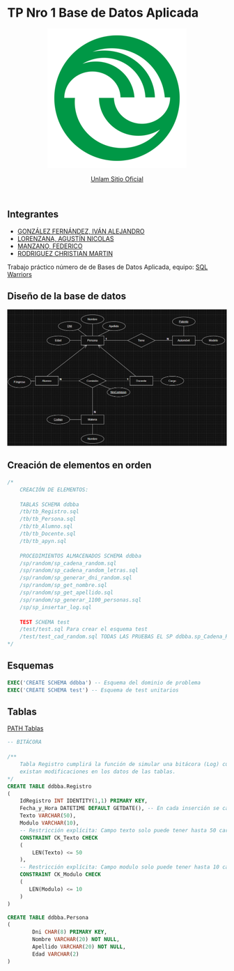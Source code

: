 # TP Nro 1 Base de Datos Aplicada

<p align="center">
  <img src="logo/logo-uni.png"/>
  
</p>
<p align='center'>
    <a  href='https://www.unlam.edu.ar/'>Unlam Sitio Oficial</a>
</p>

<br/>

## Integrantes

- [GONZÁLEZ FERNÁNDEZ, IVÁN ALEJANDRO]()
- [LORENZANA, AGUSTÍN NICOLAS]()
- [MANZANO, FEDERICO](https://github.com/FedeManzano)
- [RODRIGUEZ CHRISTIAN MARTIN]()

Trabajo práctico número de de Bases de Datos Aplicada, equipo: [SQL Warriors](https://github.com/SQL-Warriors/TP_1_Base_De_Datos_Aplicada)

## Diseño de la base de datos

![Diseño](modelado/DER.png)

## Creación de elementos en orden 

```SQL
/*
    CREACIÓN DE ELEMENTOS:

    TABLAS SCHEMA ddbba 
    /tb/tb_Registro.sql
    /tb/tb_Persona.sql
    /tb/tb_Alumno.sql
    /tb/tb_Docente.sql
    /tb/tb_apyn.sql

    PROCEDIMIENTOS ALMACENADOS SCHEMA ddbba 
    /sp/random/sp_cadena_random.sql
    /sp/random/sp_cadena_random_letras.sql
    /sp/random/sp_generar_dni_random.sql
    /sp/random/sp_get_nombre.sql
    /sp/random/sp_get_apellido.sql
    /sp/random/sp_generar_1100_personas.sql
    /sp/sp_insertar_log.sql

    TEST SCHEMA test
    /test/test.sql Para crear el esquema test 
    /test/test_cad_random.sql TODAS LAS PRUEBAS EL SP ddbba.sp_Cadena_Random
*/
```

## Esquemas

```SQL
EXEC('CREATE SCHEMA ddbba') -- Esquema del dominio de problema
EXEC('CREATE SCHEMA test') -- Esquema de test unitarios
```

## Tablas

[PATH Tablas](tb/)

```SQL
-- BITÁCORA

/**
    Tabla Registro cumplirá la función de simular una bitácora (Log) cuando 
    existan modificaciones en los datos de las tablas.
*/
CREATE TABLE ddbba.Registro 
(
    IdRegistro INT IDENTITY(1,1) PRIMARY KEY,
    Fecha_y_Hora DATETIME DEFAULT GETDATE(), -- En cada inserción se carga en este campo la fecha y la hora actual
    Texto VARCHAR(50),
    Modulo VARCHAR(10),
    -- Restricción explícita: Campo texto solo puede tener hasta 50 caracteres
    CONSTRAINT CK_Texto CHECK
    (
        LEN(Texto) <= 50
    ),
    -- Restricción explícita: Campo modulo solo puede tener hasta 10 caracteres
    CONSTRAINT CK_Modulo CHECK 
    (
       LEN(Modulo) <= 10
    )
)
```

```SQL
CREATE TABLE ddbba.Persona 
(
        Dni CHAR(8) PRIMARY KEY,
        Nombre VARCHAR(20) NOT NULL,
        Apellido VARCHAR(20) NOT NULL,
        Edad VARCHAR(2)       
)
```
